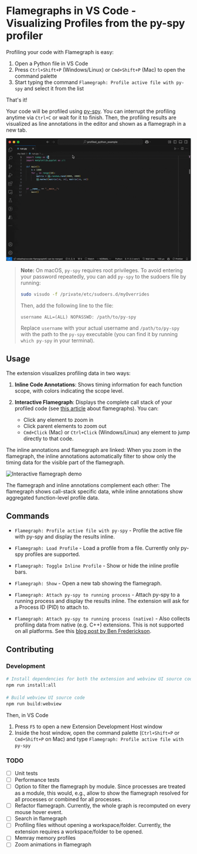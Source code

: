 # Flamegraphs in VS Code - Visualizing Profiles from the py-spy profiler

Profiling your code with Flamegraph is easy:

1. Open a Python file in VS Code
2. Press `Ctrl+Shift+P` (Windows/Linux) or `Cmd+Shift+P` (Mac) to open the command palette
3. Start typing the command `Flamegraph: Profile active file with py-spy` and select it from the list

That's it!

Your code will be profiled using [py-spy](https://github.com/benfred/py-spy). You can interrupt the profiling anytime via `Ctrl+C`
or wait for it to finish.
Then, the profiling results are visualized as line annotations in the editor and shown as a flamegraph in a new tab.

![A demo of the extension](https://github.com/rafaelha/vscode-flamegraph/blob/main/assets/demo.gif?raw=true)


> **Note:** On macOS, `py-spy` requires root privileges. To avoid entering your password repeatedly, you can add `py-spy` to the sudoers file by running:
> ```bash
> sudo visudo -f /private/etc/sudoers.d/myOverrides
> ```
>
> Then, add the following line to the file:
> ```
> username ALL=(ALL) NOPASSWD: /path/to/py-spy
> ```
> Replace `username` with your actual username and `/path/to/py-spy` with the path to the `py-spy` executable (you can find it by running `which py-spy` in your terminal).

## Usage

The extension visualizes profiling data in two ways:

1. **Inline Code Annotations**: Shows timing information for each function scope, with colors indicating the scope level.

2. **Interactive Flamegraph**: Displays the complete call stack of your profiled code (see [this article](https://www.brendangregg.com/flamegraphs.html) about flamegraphs). You can:
   - Click any element to zoom in
   - Click parent elements to zoom out
   - `Cmd+Click` (Mac) or `Ctrl+Click` (Windows/Linux) any element to jump directly to that code.

The inline annotations and flamegraph are linked:
When you zoom in the flamegraph, the inline annotations automatically filter to show only the timing data for the visible part of the flamegraph.

![Interactive flamegraph demo](https://github.com/rafaelha/vscode-flamegraph/blob/main/assets/demo-interactive-flame-graph.gif?raw=true)

The flamegraph and inline annotations complement each other: The flamegraph shows call-stack specific data, while inline annotations show aggregated function-level profile data.

## Commands

-   `Flamegraph: Profile active file with py-spy` - Profile the active file with py-spy and display the results inline.

-   `Flamegraph: Load Profile` - Load a profile from a file. Currently only py-spy profiles are supported.

-   `Flamegraph: Toggle Inline Profile` - Show or hide the inline profile bars.

-   `Flamegraph: Show` - Open a new tab showing the flamegraph.

-   `Flamegraph: Attach py-spy to running process` - Attach py-spy to a running process and display the results inline. The extension will ask for a Process ID (PID) to attach to.

-   `Flamegraph: Attach py-spy to running process (native)` - Also collects profiling data from native (e.g. C++) extensions. This is not supported on all platforms. See this [blog post by Ben Frederickson](https://www.benfrederickson.com/profiling-native-python-extensions-with-py-spy/).

## Contributing

### Development

```bash
# Install dependencies for both the extension and webview UI source code
npm run install:all

# Build webview UI source code
npm run build:webview
```

Then, in VS Code

1. Press `F5` to open a new Extension Development Host window
2. Inside the host window, open the command palette (`Ctrl+Shift+P` or `Cmd+Shift+P` on Mac) and type `Flamegraph: Profile active file with py-spy`


### TODO

- [ ] Unit tests
- [ ] Performance tests
- [ ] Option to filter the flamegraph by module. Since processes are treated as a module, this would, e.g., allow to show the flamegraph resolved for all processes or combined for all processes.
- [ ] Refactor flamegraph. Currently, the whole graph is recomputed on every mouse hover event.
- [ ] Search in flamegraph
- [ ] Profiling files without opening a workspace/folder. Currently, the extension requires a workspace/folder to be opened.
- [ ] Memray memory profiles
- [ ] Zoom animations in flamegraph
